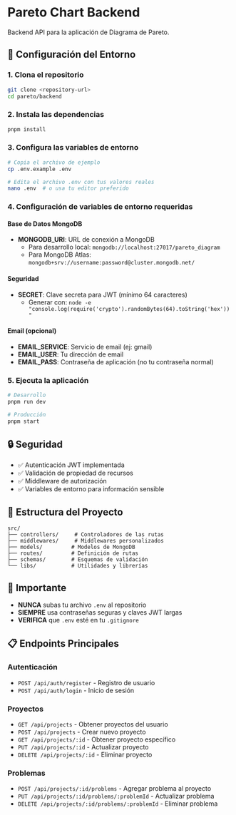 # Pareto Chart Backend

Backend API para la aplicación de Diagrama de Pareto.

## 🚀 Configuración del Entorno

### 1. Clona el repositorio
```bash
git clone <repository-url>
cd pareto/backend
```

### 2. Instala las dependencias
```bash
pnpm install
```

### 3. Configura las variables de entorno
```bash
# Copia el archivo de ejemplo
cp .env.example .env

# Edita el archivo .env con tus valores reales
nano .env  # o usa tu editor preferido
```

### 4. Configuración de variables de entorno requeridas

#### Base de Datos MongoDB
- **MONGODB_URI**: URL de conexión a MongoDB
  - Para desarrollo local: `mongodb://localhost:27017/pareto_diagram`
  - Para MongoDB Atlas: `mongodb+srv://username:password@cluster.mongodb.net/`

#### Seguridad
- **SECRET**: Clave secreta para JWT (mínimo 64 caracteres)
  - Generar con: `node -e "console.log(require('crypto').randomBytes(64).toString('hex'))"`

#### Email (opcional)
- **EMAIL_SERVICE**: Servicio de email (ej: gmail)
- **EMAIL_USER**: Tu dirección de email
- **EMAIL_PASS**: Contraseña de aplicación (no tu contraseña normal)

### 5. Ejecuta la aplicación
```bash
# Desarrollo
pnpm run dev

# Producción
pnpm start
```

## 🔒 Seguridad

- ✅ Autenticación JWT implementada
- ✅ Validación de propiedad de recursos
- ✅ Middleware de autorización
- ✅ Variables de entorno para información sensible

## 📁 Estructura del Proyecto

```
src/
├── controllers/     # Controladores de las rutas
├── middlewares/     # Middlewares personalizados
├── models/         # Modelos de MongoDB
├── routes/         # Definición de rutas
├── schemas/        # Esquemas de validación
└── libs/           # Utilidades y librerías
```

## 🚨 Importante

- **NUNCA** subas tu archivo `.env` al repositorio
- **SIEMPRE** usa contraseñas seguras y claves JWT largas
- **VERIFICA** que `.env` esté en tu `.gitignore`

## 📋 Endpoints Principales

### Autenticación
- `POST /api/auth/register` - Registro de usuario
- `POST /api/auth/login` - Inicio de sesión

### Proyectos
- `GET /api/projects` - Obtener proyectos del usuario
- `POST /api/projects` - Crear nuevo proyecto
- `GET /api/projects/:id` - Obtener proyecto específico
- `PUT /api/projects/:id` - Actualizar proyecto
- `DELETE /api/projects/:id` - Eliminar proyecto

### Problemas
- `POST /api/projects/:id/problems` - Agregar problema al proyecto
- `PUT /api/projects/:id/problems/:problemId` - Actualizar problema
- `DELETE /api/projects/:id/problems/:problemId` - Eliminar problema
